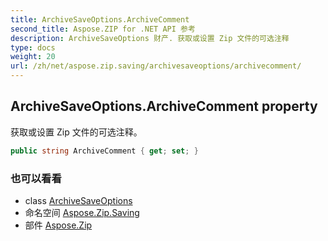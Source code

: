 ```yaml
---
title: ArchiveSaveOptions.ArchiveComment
second_title: Aspose.ZIP for .NET API 参考
description: ArchiveSaveOptions 财产. 获取或设置 Zip 文件的可选注释
type: docs
weight: 20
url: /zh/net/aspose.zip.saving/archivesaveoptions/archivecomment/
---
```

## ArchiveSaveOptions.ArchiveComment property

获取或设置 Zip 文件的可选注释。

```csharp
public string ArchiveComment { get; set; }
```

### 也可以看看

* class [ArchiveSaveOptions](../)
* 命名空间 [Aspose.Zip.Saving](../../archivesaveoptions/)
* 部件 [Aspose.Zip](../../../)


